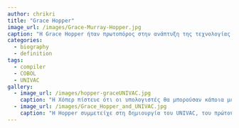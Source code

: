 ```yaml
---
author: chrikri
title: "Grace Hopper"
image_url: /images/Grace-Murray-Hopper.jpg
caption: "Η Grace Hopper ήταν πρωτοπόρος στην ανάπτυξη της τεχνολογίας των υπολογιστών, βοηθώντας στην επινόηση του UNIVAC I, του πρώτου εμπορικού ηλεκτρονικού υπολογιστή και των ναυτικών εφαρμογών για την COBOL."
categories:
  - biography
  - definition
tags:
  - compiler
  - COBOL
  - UNIVAC
gallery:
  - image_url: /images/hopper-graceUNIVAC.jpg
    caption: "H Χόπερ πίστευε ότι οι υπολογιστές θα μπορούσαν κάποια μέρα να χρησιμοποιηθούν ευρέως και να τους βοηθήσουν να τους κάνουν πιο φιλικούς προς το χρήστη."
  - image_url: /images/Grace_Hopper_and_UNIVAC.jpg
    caption: "Η Hopper συμμετείχε στη δημιουργία του UNIVAC, του πρώτου ηλεκτρονικού ηλεκτρονικού υπολογιστή."
---
```

